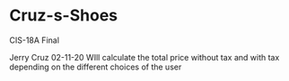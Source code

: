 # Cruz-s-Shoes
CIS-18A Final

Jerry Cruz
02-11-20
WIll calculate the total price without tax and with tax depending on the different choices of the user
